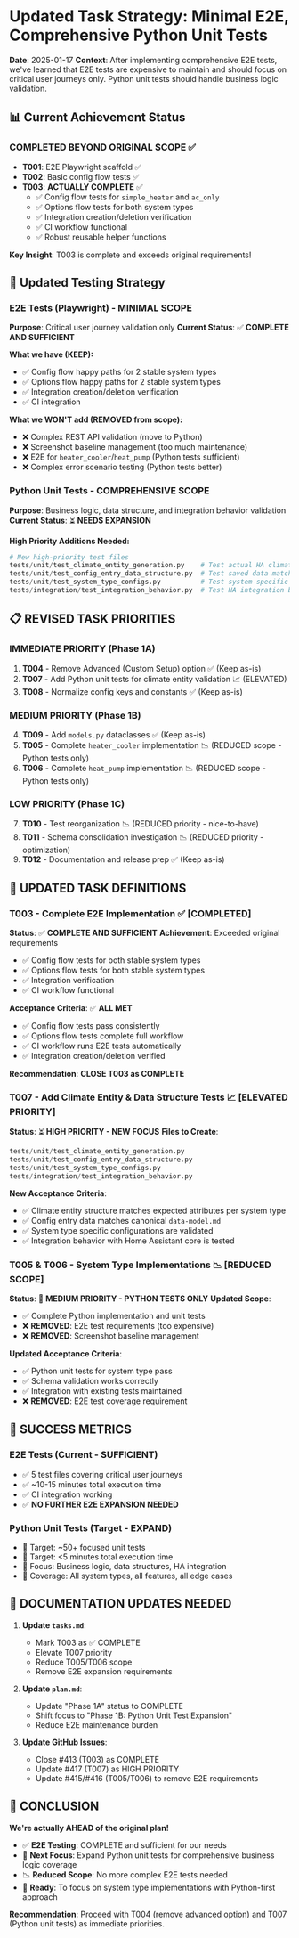 # Updated Task Strategy: Minimal E2E, Comprehensive Python Unit Tests

**Date**: 2025-01-17
**Context**: After implementing comprehensive E2E tests, we've learned that E2E tests are expensive to maintain and should focus on critical user journeys only. Python unit tests should handle business logic validation.

## 📊 **Current Achievement Status**

### **COMPLETED BEYOND ORIGINAL SCOPE** ✅
- **T001**: E2E Playwright scaffold ✅
- **T002**: Basic config flow tests ✅  
- **T003**: **ACTUALLY COMPLETE** ✅
  - ✅ Config flow tests for `simple_heater` and `ac_only`
  - ✅ Options flow tests for both system types
  - ✅ Integration creation/deletion verification
  - ✅ CI workflow functional
  - ✅ Robust reusable helper functions

**Key Insight**: T003 is complete and exceeds original requirements!

## 🎯 **Updated Testing Strategy**

### **E2E Tests (Playwright) - MINIMAL SCOPE**
**Purpose**: Critical user journey validation only
**Current Status**: ✅ **COMPLETE AND SUFFICIENT**

**What we have (KEEP):**
- ✅ Config flow happy paths for 2 stable system types
- ✅ Options flow happy paths for 2 stable system types  
- ✅ Integration creation/deletion verification
- ✅ CI integration

**What we WON'T add (REMOVED from scope):**
- ❌ Complex REST API validation (move to Python)
- ❌ Screenshot baseline management (too much maintenance)
- ❌ E2E for `heater_cooler`/`heat_pump` (Python tests sufficient)
- ❌ Complex error scenario testing (Python tests better)

### **Python Unit Tests - COMPREHENSIVE SCOPE** 
**Purpose**: Business logic, data structure, and integration behavior validation
**Current Status**: ⏳ **NEEDS EXPANSION**

**High Priority Additions Needed:**
```python
# New high-priority test files
tests/unit/test_climate_entity_generation.py    # Test actual HA climate entity creation
tests/unit/test_config_entry_data_structure.py  # Test saved data matches data-model.md
tests/unit/test_system_type_configs.py          # Test system-specific configurations  
tests/integration/test_integration_behavior.py  # Test HA integration behavior
```

## 📋 **REVISED TASK PRIORITIES**

### **IMMEDIATE PRIORITY (Phase 1A)**
1. **T004** - Remove Advanced (Custom Setup) option ✅ (Keep as-is)
2. **T007** - Add Python unit tests for climate entity validation 📈 (ELEVATED)
3. **T008** - Normalize config keys and constants ✅ (Keep as-is)

### **MEDIUM PRIORITY (Phase 1B)**  
4. **T009** - Add `models.py` dataclasses ✅ (Keep as-is)
5. **T005** - Complete `heater_cooler` implementation 📉 (REDUCED scope - Python tests only)
6. **T006** - Complete `heat_pump` implementation 📉 (REDUCED scope - Python tests only)

### **LOW PRIORITY (Phase 1C)**
7. **T010** - Test reorganization 📉 (REDUCED priority - nice-to-have)
8. **T011** - Schema consolidation investigation 📉 (REDUCED priority - optimization)
9. **T012** - Documentation and release prep ✅ (Keep as-is)

## 🔄 **UPDATED TASK DEFINITIONS**

### **T003 - Complete E2E Implementation** ✅ **[COMPLETED]**
**Status**: ✅ **COMPLETE AND SUFFICIENT**
**Achievement**: Exceeded original requirements
- ✅ Config flow tests for both stable system types
- ✅ Options flow tests for both stable system types
- ✅ Integration verification
- ✅ CI workflow functional

**Acceptance Criteria**: ✅ **ALL MET**
- ✅ Config flow tests pass consistently  
- ✅ Options flow tests complete full workflow
- ✅ CI workflow runs E2E tests automatically
- ✅ Integration creation/deletion verified

**Recommendation**: **CLOSE T003 as COMPLETE**

### **T007 - Add Climate Entity & Data Structure Tests** 📈 **[ELEVATED PRIORITY]**
**Status**: ⏳ **HIGH PRIORITY - NEW FOCUS**
**Files to Create**:
```python
tests/unit/test_climate_entity_generation.py
tests/unit/test_config_entry_data_structure.py  
tests/unit/test_system_type_configs.py
tests/integration/test_integration_behavior.py
```

**New Acceptance Criteria**:
- ✅ Climate entity structure matches expected attributes per system type
- ✅ Config entry data matches canonical `data-model.md`
- ✅ System type specific configurations are validated
- ✅ Integration behavior with Home Assistant core is tested

### **T005 & T006 - System Type Implementations** 📉 **[REDUCED SCOPE]**
**Status**: 🔄 **MEDIUM PRIORITY - PYTHON TESTS ONLY**
**Updated Scope**: 
- ✅ Complete Python implementation and unit tests
- ❌ **REMOVED**: E2E test requirements (too expensive)
- ❌ **REMOVED**: Screenshot baseline management

**Updated Acceptance Criteria**:
- ✅ Python unit tests for system type pass
- ✅ Schema validation works correctly
- ✅ Integration with existing tests maintained
- ❌ **REMOVED**: E2E test coverage requirement

## 🎯 **SUCCESS METRICS**

### **E2E Tests (Current - SUFFICIENT)**
- ✅ 5 test files covering critical user journeys
- ✅ ~10-15 minutes total execution time
- ✅ CI integration working
- ✅ **NO FURTHER E2E EXPANSION NEEDED**

### **Python Unit Tests (Target - EXPAND)**
- 🎯 Target: ~50+ focused unit tests
- 🎯 Target: <5 minutes total execution time  
- 🎯 Focus: Business logic, data structures, HA integration
- 🎯 Coverage: All system types, all features, all edge cases

## 📄 **DOCUMENTATION UPDATES NEEDED**

1. **Update `tasks.md`**:
   - Mark T003 as ✅ COMPLETE
   - Elevate T007 priority
   - Reduce T005/T006 scope
   - Remove E2E expansion requirements

2. **Update `plan.md`**:
   - Update "Phase 1A" status to COMPLETE
   - Shift focus to "Phase 1B: Python Unit Test Expansion"
   - Reduce E2E maintenance burden

3. **Update GitHub Issues**:
   - Close #413 (T003) as COMPLETE
   - Update #417 (T007) as HIGH PRIORITY
   - Update #415/#416 (T005/T006) to remove E2E requirements

## 🎉 **CONCLUSION**

**We're actually AHEAD of the original plan!** 

- ✅ **E2E Testing**: COMPLETE and sufficient for our needs
- 🎯 **Next Focus**: Expand Python unit tests for comprehensive business logic coverage
- 📉 **Reduced Scope**: No more complex E2E tests needed
- 🚀 **Ready**: To focus on system type implementations with Python-first approach

**Recommendation**: Proceed with T004 (remove advanced option) and T007 (Python unit tests) as immediate priorities.

